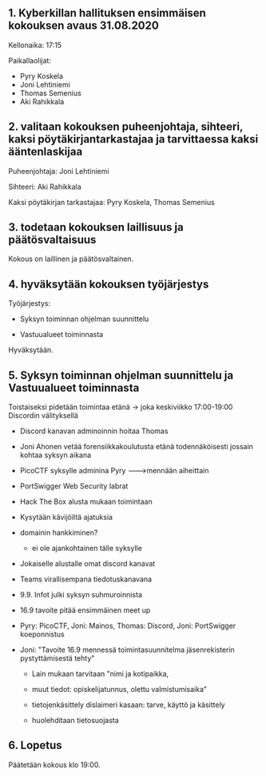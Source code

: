 ## 1. Kyberkillan hallituksen ensimmäisen kokouksen avaus 31.08.2020

Kellonaika: 17:15

Paikallaolijat:   
- Pyry Koskela  
- Joni Lehtiniemi  
- Thomas Semenius  
- Aki Rahikkala   

                
                
## 2. valitaan kokouksen puheenjohtaja, sihteeri, kaksi pöytäkirjantarkastajaa ja tarvittaessa kaksi ääntenlaskijaa

Puheenjohtaja: Joni Lehtiniemi

Sihteeri: Aki Rahikkala 

Kaksi pöytäkirjan tarkastajaa: Pyry Koskela, Thomas Semenius 

## 3. todetaan kokouksen laillisuus ja päätösvaltaisuus

Kokous on laillinen ja päätösvaltainen.



## 4. hyväksytään kokouksen työjärjestys

Työjärjestys:  

- Syksyn toiminnan ohjelman suunnittelu  

- Vastuualueet toiminnasta  


Hyväksytään.

## 5. Syksyn toiminnan ohjelman suunnittelu ja Vastuualueet toiminnasta
  Toistaiseksi pidetään toimintaa etänä -> joka keskiviikko 17:00-19:00 Discordin välityksellä
  - Discord kanavan adminoinnin hoitaa Thomas
  - Joni Ahonen vetää forensiikkakoulutusta etänä todennäköisesti jossain kohtaa syksyn aikana
  - PicoCTF syksylle adminina Pyry
  --->mennään aiheittain
  - PortSwigger Web Security labrat
  - Hack The Box alusta mukaan toimintaan
  
  - Kysytään kävijöiltä ajatuksia
  
  - domainin hankkiminen?
      - ei ole ajankohtainen tälle syksylle
  
  - Jokaiselle alustalle omat discord kanavat
  - Teams virallisempana tiedotuskanavana
  
  - 9.9. Infot julki syksyn suhmuroinnista  
  
  - 16.9 tavoite pitää ensimmäinen meet up  
  
  - Pyry: PicoCTF, Joni: Mainos, Thomas: Discord, Joni: PortSwigger koeponnistus  
  
  - Joni: "Tavoite 16.9 mennessä toimintasuunnitelma jäsenrekisterin pystyttämisestä tehty"    
  
    - Lain mukaan tarvitaan "nimi ja kotipaikka,    
   
    -  muut tiedot: opiskelijatunnus, olettu valmistumisaika"  
   
    -  tietojenkäsittely dislaimeri kasaan: tarve, käyttö ja käsittely  
   
    -  huolehditaan tietosuojasta
    
## 6. Lopetus

Päätetään kokous klo 19:00.
